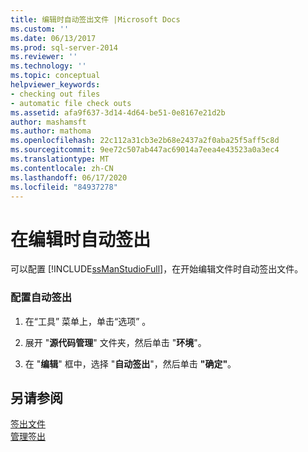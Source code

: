 ```yaml
---
title: 编辑时自动签出文件 |Microsoft Docs
ms.custom: ''
ms.date: 06/13/2017
ms.prod: sql-server-2014
ms.reviewer: ''
ms.technology: ''
ms.topic: conceptual
helpviewer_keywords:
- checking out files
- automatic file check outs
ms.assetid: afa9f637-3d14-4d64-be51-0e8167e21d2b
author: mashamsft
ms.author: mathoma
ms.openlocfilehash: 22c112a31cb3e2b68e2437a2f0aba25f5aff5c8d
ms.sourcegitcommit: 9ee72c507ab447ac69014a7eea4e43523a0a3ec4
ms.translationtype: MT
ms.contentlocale: zh-CN
ms.lasthandoff: 06/17/2020
ms.locfileid: "84937278"
---
```

# <a name="automatically-check-out-files-upon-edit"></a>在编辑时自动签出
  可以配置 [!INCLUDE[ssManStudioFull](../includes/ssmanstudiofull-md.md)]，在开始编辑文件时自动签出文件。  
  
### <a name="to-configure-automatic-checkout"></a>配置自动签出  
  
1.  在“工具”  菜单上，单击“选项” 。  
  
2.  展开 "**源代码管理**" 文件夹，然后单击 "**环境**"。  
  
3.  在 "**编辑**" 框中，选择 "**自动签出**"，然后单击 **"确定"**。  
  
## <a name="see-also"></a>另请参阅  
 [签出文件](../../2014/database-engine/check-out-files.md)   
 [管理签出](../../2014/database-engine/manage-checkouts.md)  
  
  
